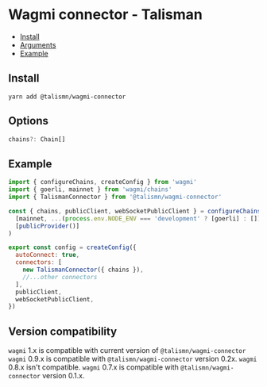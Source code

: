 # Wagmi connector - Talisman

- [Install](#install)
- [Arguments](#arguments)
- [Example](#example)

## Install

`yarn add @talismn/wagmi-connector`

## Options

```typescript
chains?: Chain[]
```

## Example

```javascript
import { configureChains, createConfig } from 'wagmi'
import { goerli, mainnet } from 'wagmi/chains'
import { TalismanConnector } from '@talismn/wagmi-connector'

const { chains, publicClient, webSocketPublicClient } = configureChains(
  [mainnet, ...(process.env.NODE_ENV === 'development' ? [goerli] : [])],
  [publicProvider()]
)

export const config = createConfig({
  autoConnect: true,
  connectors: [
    new TalismanConnector({ chains }),
    //...other connectors
  ],
  publicClient,
  webSocketPublicClient,
})
```

## Version compatibility

`wagmi` 1.x is compatible with current version of `@talismn/wagmi-connector`
`wagmi` 0.9.x is compatible with `@talismn/wagmi-connector` version 0.2x.
`wagmi` 0.8.x isn't compatible.
`wagmi` 0.7.x is compatible with `@talismn/wagmi-connector` version 0.1.x.
